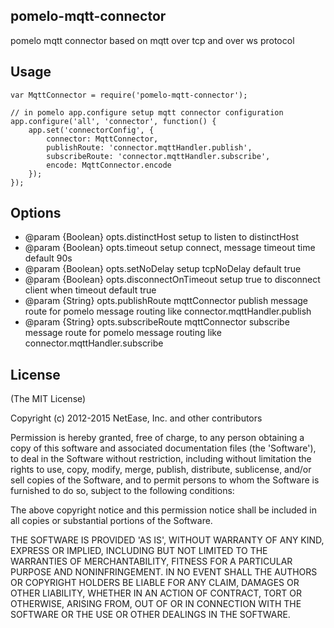 ## pomelo-mqtt-connector

pomelo mqtt connector based on mqtt over tcp and over ws protocol  

## Usage

```
var MqttConnector = require('pomelo-mqtt-connector');

// in pomelo app.configure setup mqtt connector configuration
app.configure('all', 'connector', function() {
	app.set('connectorConfig', {
		connector: MqttConnector,
		publishRoute: 'connector.mqttHandler.publish',
		subscribeRoute: 'connector.mqttHandler.subscribe',
		encode: MqttConnector.encode
	});
});
```

## Options

* @param   {Boolean} opts.distinctHost        setup to listen to distinctHost
* @param   {Boolean} opts.timeout             setup connect, message timeout time default 90s
* @param   {Boolean} opts.setNoDelay          setup tcpNoDelay default true
* @param   {Boolean} opts.disconnectOnTimeout setup true to disconnect client when timeout default true
* @param   {String}  opts.publishRoute        mqttConnector publish message route for pomelo message routing like connector.mqttHandler.publish
* @param   {String}  opts.subscribeRoute      mqttConnector subscribe message route for pomelo message routing like connector.mqttHandler.subscribe

## License

(The MIT License)

Copyright (c) 2012-2015 NetEase, Inc. and other contributors

Permission is hereby granted, free of charge, to any person obtaining
a copy of this software and associated documentation files (the
'Software'), to deal in the Software without restriction, including
without limitation the rights to use, copy, modify, merge, publish,
distribute, sublicense, and/or sell copies of the Software, and to
permit persons to whom the Software is furnished to do so, subject to
the following conditions:

The above copyright notice and this permission notice shall be
included in all copies or substantial portions of the Software.

THE SOFTWARE IS PROVIDED 'AS IS', WITHOUT WARRANTY OF ANY KIND,
EXPRESS OR IMPLIED, INCLUDING BUT NOT LIMITED TO THE WARRANTIES OF
MERCHANTABILITY, FITNESS FOR A PARTICULAR PURPOSE AND NONINFRINGEMENT.
IN NO EVENT SHALL THE AUTHORS OR COPYRIGHT HOLDERS BE LIABLE FOR ANY
CLAIM, DAMAGES OR OTHER LIABILITY, WHETHER IN AN ACTION OF CONTRACT,
TORT OR OTHERWISE, ARISING FROM, OUT OF OR IN CONNECTION WITH THE
SOFTWARE OR THE USE OR OTHER DEALINGS IN THE SOFTWARE.